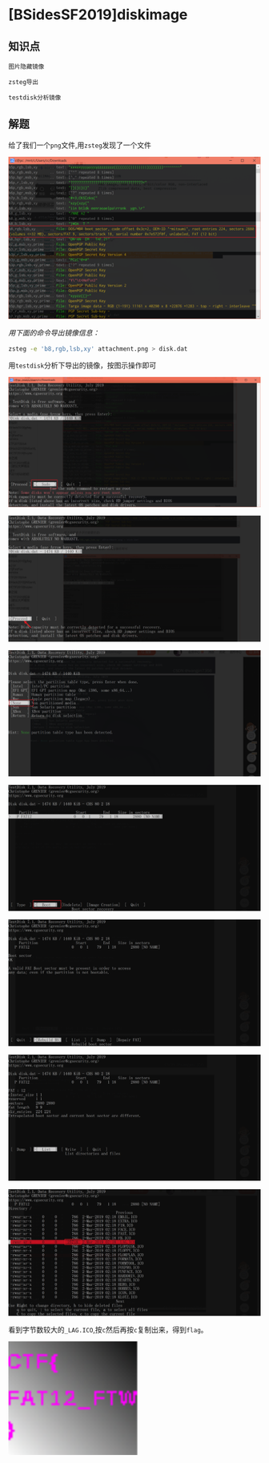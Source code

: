 # [BSidesSF2019]diskimage

## 知识点

`图片隐藏镜像`

`zsteg导出`

`testdisk分析镜像`

## 解题

给了我们一个`png`文件,用`zsteg`发现了一个文件

![image-20231206144248319](./img/119-1.png)

*用下面的命令导出镜像信息：*

```bash
zsteg -e 'b8,rgb,lsb,xy' attachment.png > disk.dat
```

用`testdisk`分析下导出的镜像，按图示操作即可

![image-20231206144617908](./img/119-2.png)

![image-20231206144646000](./img/119-3.png)

![image-20231206144712712](./img/119-4.png)

![image-20231206144757281](./img/119-5.png)

![image-20231206144832533](./img/119-6.png)

![image-20231206144851207](./img/119-7.png)

![image-20231206144942632](./img/119-8.png)

看到字节数较大的`_LAG.ICO`,按`c`然后再按`c`复制出来，得到`flag`。

![image-20231206145131789](./img/119-9.png)
